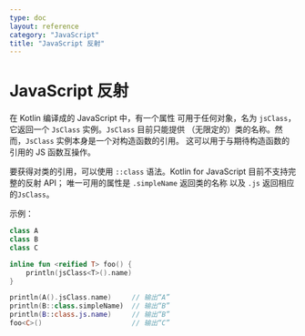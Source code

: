 ```yaml
---
type: doc
layout: reference
category: "JavaScript"
title: "JavaScript 反射"
---
```


# JavaScript 反射

在 Kotlin 编译成的 JavaScript 中，有一个属性
可用于任何对象，名为 `jsClass`，它返回一个 `JsClass` 实例。`JsClass` 目前只能提供
（无限定的）类的名称。然而，`JsClass` 实例本身是一个对构造函数的引用。
这可以用于与期待构造函数的引用的 JS 函数互操作。

要获得对类的引用，可以使用 `::class` 语法。Kotlin for JavaScript 目前不支持完整的反射 API；
唯一可用的属性是 `.simpleName` 返回类的名称
以及 `.js` 返回相应的`JsClass`。

示例：

``` kotlin
class A
class B
class C

inline fun <reified T> foo() {
    println(jsClass<T>().name)
}

println(A().jsClass.name)     // 输出“A”
println(B::class.simpleName)  // 输出“B”
println(B::class.js.name)     // 输出“B”
foo<C>()                      // 输出“C”
```

